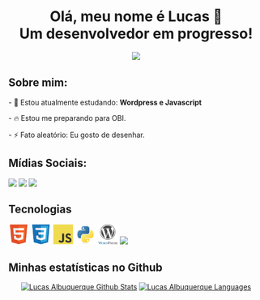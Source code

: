 
<div id='title' align = center>
<h1>Olá, meu nome é Lucas 👋
<br>
 Um desenvolvedor em progresso!
</h1>
</div>

<div align = center>
<img src="https://media.tenor.com/41I-iMyClCgAAAAd/programmer-programming.gif">
</div>

<h2>Sobre mim:</h2>
<div id= "aboutmeitems">
<p>- 🌱 Estou atualmente estudando: <b>Wordpress e Javascript</b></p>
<p>- 🔥 Estou me preparando para OBI.</p>
<p>- ⚡ Fato aleatório: Eu gosto de desenhar.</p>
 </div>

<h2 >Mídias Sociais:</h2>
<div id = "SOCIALMEDIAICONS"  style = "color: white;">
<a href = "https://www.linkedin.com/in/lucas-albuq/" target ="_blank"><img src = "https://uploaddeimagens.com.br/images/003/917/045/thumb/in.png?1656252179" width = 40px/></a>
<a href = "https://www.instagram.com/lucaslfab/" target ="_blank"><img src = "https://uploaddeimagens.com.br/images/003/917/051/thumb/insta.png?1656253712" height = 40px/></a>
<a href = "https://www.github.com/lucas-albuq/" target ="_blank"><img src = "https://uploaddeimagens.com.br/images/003/917/059/thumb/git_chan.png?1656254767" height = 40px/></a>
</div>


  
<h2 >Tecnologias</h2>
<div id = "iconsTech" >  
<img src = "https://raw.githubusercontent.com/devicons/devicon/master/icons/html5/html5-original.svg" height = 40px/>
<img src = "https://raw.githubusercontent.com/devicons/devicon/master/icons/css3/css3-original.svg" height = 40px/>
<img src = "https://raw.githubusercontent.com/devicons/devicon/master/icons/javascript/javascript-original.svg" height = 40px/>
<img src = "https://raw.githubusercontent.com/devicons/devicon/master/icons/python/python-original.svg" height = 40px/>
<img src = "https://raw.githubusercontent.com/devicons/devicon/master/icons/wordpress/wordpress-original.svg" height = 40px/>
<img src= "https://cdn-icons-png.flaticon.com/512/5968/5968705.png" height = 40px/>
</div>

<h2 >Minhas estatísticas no Github</h2>
<div>
<div align="center">
  <a> 
    <a href="https://github.com/lucas-albuq"><img alt="Lucas Albuquerque Github Stats" src="https://denvercoder1-github-readme-stats.vercel.app/api?username=lucas-albuq&show_icons=true&count_private=true&theme=react&border_color=7F3FBF&bg_color=0D1117&title_color=F85D7F&icon_color=F8D866" height="180em"/></a>
    <a href="https://github.com/lucas-albuq"><img alt="Lucas Albuquerque Languages" src="https://denvercoder1-github-readme-stats.vercel.app/api/top-langs/?username=lucas-albuq&langs_count=8&layout=compact&theme=react&border_color=7F3FBF&bg_color=0D1117&title_color=F85D7F&icon_color=F8D866"height="180em"/></a>
  </a>
</div>
</div>
